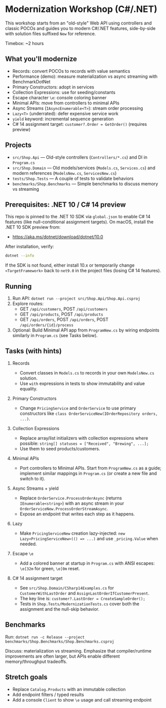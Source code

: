 # Modernization Workshop (C#/.NET)

This workshop starts from an "old-style" Web API using controllers and classic POCOs and guides you to modern C#/.NET features, side-by-side with solution files suffixed `New` for reference.

Timebox: ~2 hours

## What you'll modernize

- Records: convert POCOs to records with value semantics
- Performance (demo): measure materialization vs async streaming with BenchmarkDotNet
- Primary Constructors: adopt in services
- Collection Expressions: use for seeding/constants
- Escape character `\e`: console coloring banner
- Minimal APIs: move from controllers to minimal APIs
- Async Streams (`IAsyncEnumerable<T>`): stream order processing
- `Lazy<T>` (underrated): defer expensive service work
- `yield` keyword: incremental sequence generation
- C# 14 assignment target: `customer?.Order = GetOrder()` (requires preview)

## Projects

- `src/Shop.Api` — Old-style controllers (`Controllers/*.cs`) and DI in `Program.cs`
- `src/Shop.Domain` — Old models/services (`Models.cs`, `Services.cs`) and modern references (`ModelsNew.cs`, `ServicesNew.cs`)
- `tests/Shop.Tests` — A couple of tests to validate behaviors
- `benchmarks/Shop.Benchmarks` — Simple benchmarks to discuss memory vs streaming

## Prerequisites: .NET 10 / C# 14 preview

This repo is pinned to the .NET 10 SDK via `global.json` to enable C# 14 features (like null-conditional assignment targets). On macOS, install the .NET 10 SDK preview from:

- https://aka.ms/dotnet/download/dotnet/10.0

After installation, verify:

```bash
dotnet --info
```

If the SDK is not found, either install 10.x or temporarily change `<TargetFramework>` back to `net9.0` in the project files (losing C# 14 features).

## Running

1. Run API: `dotnet run --project src/Shop.Api/Shop.Api.csproj`
2. Explore routes:
   - GET `/api/customers`, POST `/api/customers`
   - GET `/api/products`, POST `/api/products`
   - GET `/api/orders`, POST `/api/orders`, POST `/api/orders/{id}/process`
3. Optional: Build Minimal API app from `ProgramNew.cs` by wiring endpoints similarly in `Program.cs` (see Tasks below).

## Tasks (with hints)

1) Records
   - Convert classes in `Models.cs` to records in your own `ModelsNew.cs` solution.
   - Use `with` expressions in tests to show immutability and value equality.

2) Primary Constructors
   - Change `PricingService` and `OrderService` to use primary constructors like `class OrderServiceNew(IOrderRepository orders, ...)`.

3) Collection Expressions
   - Replace array/list initializers with collection expressions where possible: `string[] statuses = ["Received", "Brewing", ...];`
   - Use them to seed products/customers.

4) Minimal APIs
   - Port controllers to Minimal APIs. Start from `ProgramNew.cs` as a guide; implement similar mappings in `Program.cs` (or create a new file and switch to it).

5) Async Streams + yield
   - Replace `OrderService.ProcessOrderAsync` (returns `IEnumerable<string>`) with an async stream in your `OrderServiceNew.ProcessOrderStreamAsync`.
   - Expose an endpoint that writes each step as it happens.

6) Lazy<T>
   - Make `PricingServiceNew` creation lazy-injected: `new Lazy<PricingServiceNew>(() => ...)` and use `_pricing.Value` when needed.

7) Escape `\e`
   - Add a colored banner at startup in `Program.cs` with ANSI escapes: `\e[32m` for green, `\e[0m` reset.

8) C# 14 assignment target
   - See `src/Shop.Domain/CSharp14Examples.cs` for `CustomerWithLastOrder` and `AssignLastOrderIfCustomerPresent`.
   - The key line is: `customer?.LastOrder = CreateSampleOrder();`
   - Tests in `Shop.Tests/ModernizationTests.cs` cover both the assignment and the null-skip behavior.

## Benchmarks

Run: `dotnet run -c Release --project benchmarks/Shop.Benchmarks/Shop.Benchmarks.csproj`

Discuss: materialization vs streaming. Emphasize that compiler/runtime improvements are often larger, but APIs enable different memory/throughput tradeoffs.

## Stretch goals

- Replace `Catalog.Products` with an immutable collection
- Add endpoint filters / typed results
- Add a console `Client` to show `\e` usage and call streaming endpoint

